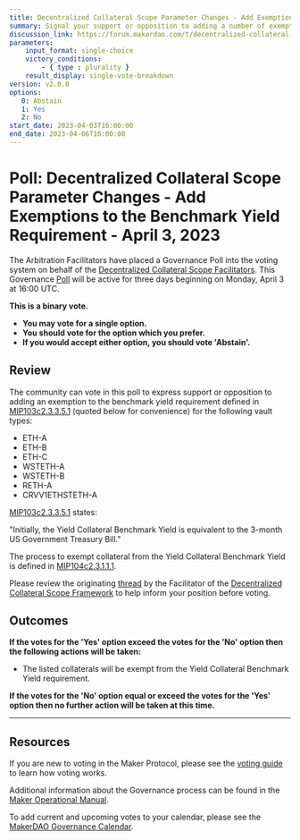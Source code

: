 ```yaml
---
title: Decentralized Collateral Scope Parameter Changes - Add Exemptions to the Benchmark Yield Requirement - April 3, 2023
summary: Signal your support or opposition to adding a number of exemptions to the benchmark yield requirement defined in MIP103.
discussion_link: https://forum.makerdao.com/t/decentralized-collateral-scope-parameter-changes-1-april-2023/20302
parameters:
    input_format: single-choice
    victory_conditions:
        - { type : plurality }
    result_display: single-vote-breakdown
version: v2.0.0
options:
   0: Abstain
   1: Yes
   2: No
start_date: 2023-04-03T16:00:00
end_date: 2023-04-06T16:00:00
---
```

# Poll: Decentralized Collateral Scope Parameter Changes - Add Exemptions to the Benchmark Yield Requirement - April 3, 2023

The Arbitration Facilitators have placed a Governance Poll into the voting system on behalf of the [Decentralized Collateral Scope Facilitators](https://mips.makerdao.com/mips/details/MIP104). This Governance [Poll](https://manual.makerdao.com/governance/governance-cycle/weekly-governance-cycle#weekly-governance-cycle-definitions-mip16c1) will be active for three days beginning on Monday, April 3 at 16:00 UTC.

**This is a binary vote.**
- **You may vote for a single option.**
- **You should vote for the option which you prefer.**
- **If you would accept either option, you should vote 'Abstain'.**

## Review

The community can vote in this poll to express support or opposition to adding an exemption to the benchmark yield requirement defined in [MIP103c2.3.3.5.1](https://mips.makerdao.com/mips/details/MIP103#3-3-alm-rules-for-yield-collateral) (quoted below for convenience) for the following vault types:

- ETH-A
- ETH-B
- ETH-C
- WSTETH-A
- WSTETH-B
- RETH-A
- CRVV1ETHSTETH-A

[MIP103c2.3.3.5.1](https://mips.makerdao.com/mips/details/MIP103#3-3-alm-rules-for-yield-collateral) states:

"Initially, the Yield Collateral Benchmark Yield is equivalent to the 3-month US Government Treasury Bill."

The process to exempt collateral from the Yield Collateral Benchmark Yield is defined in [MIP104c2.3.1.1.1](https://mips.makerdao.com/mips/details/MIP104#3-1-risk-parameters-of-core-vaults).

Please review the originating [thread](https://forum.makerdao.com/t/decentralized-collateral-scope-parameter-changes-1-april-2023/20302) by the Facilitator of the [Decentralized Collateral Scope Framework](https://mips.makerdao.com/mips/details/MIP104) to help inform your position before voting.

## Outcomes

**If the votes for the 'Yes' option exceed the votes for the 'No' option then the following actions will be taken:**
* The listed collaterals will be exempt from the Yield Collateral Benchmark Yield requirement.

**If the votes for the 'No' option equal or exceed the votes for the 'Yes' option then no further action will be taken at this time.**

---

## Resources

If you are new to voting in the Maker Protocol, please see the [voting guide](https://manual.makerdao.com/governance/voting-in-makerdao/on-chain-governance) to learn how voting works.

Additional information about the Governance process can be found in the [Maker Operational Manual](https://manual.makerdao.com).

To add current and upcoming votes to your calendar, please see the [MakerDAO Governance Calendar](https://manual.makerdao.com/makerdao/calendars/governance-calendar).
